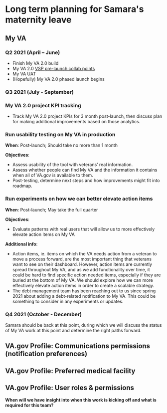 # Long term planning for Samara's maternity leave

## My VA

### Q2 2021 (April – June)

- Finish My VA 2.0 build
- My VA 2.0 [VSP pre-launch collab points](https://github.com/department-of-veterans-affairs/va.gov-team/blob/master/platform/working-with-vsp/vsp-collaboration-cycle/README.md)
- My VA UAT
- (Hopefully) My VA 2.0 phased launch begins

### Q3 2021 (July - September)

### My VA 2.0 project KPI tracking

-	Track My VA 2.0 project KPIs for 3 month post-launch, then discuss plan for making additional improvements based on those analytics.

### Run usability testing on My VA in production

**When**: Post-launch; Should take no more than 1 month

**Objectives**: 
-	Assess usability of the tool with veterans’ real information.
-	Assess whether people can find My VA and the information it contains when all of VA.gov is available to them.
-	Post-testing, determine next steps and how improvements might fit into roadmap.

### Run experiments on how we can better elevate action items

**When**: Post-launch; May take the full quarter

**Objectives**:
- Evaluate patterns with real users that will allow us to more effectively elevate action items on My VA

**Additional info**: 

-	Action items, ie. items on which the VA needs action from a veteran to move a process forward, are the most important thing that veterans want to see on their dashboard. However, action items are currently spread throughout My VA, and as we add functionality over time, it could be hard to find specific action needed items, especially if they are buried at the bottom of My VA. We should explore how we can more effectively elevate action items in order to create a scalable strategy.
-	The debt management team has been reaching out to us since spring 2021 about adding a debt-related notification to My VA. This could be something to consider in any experiments or updates.

### Q4 2021 (October - December)

Samara should be back at this point, during which we will discuss the status of My VA work at this point and determine the right paths forward.

## VA.gov Profile: Communications permissions (notification preferences)

## VA.gov Profile: Preferred medical facility

## VA.gov Profile: User roles & permissions

**When will we have insight into when this work is kicking off and what is required for this team?**
